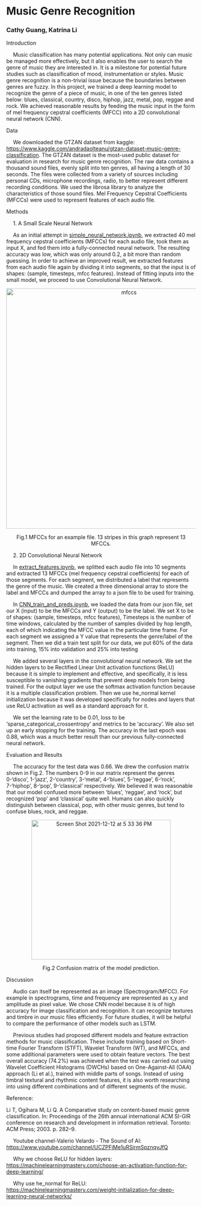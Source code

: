 # Music Genre Recognition


### Cathy Guang, Katrina Li

Introduction

&emsp; Music classification has many potential applications. Not only can music be managed more effectively, but it also enables the user to search the genre of music they are interested in. It is a milestone for potential future studies such as classification of mood, instrumentation or styles. Music genre recognition is a non-trivial issue because the boundaries between genres are fuzzy. In this project, we trained a deep learning model to recognize the genre of a piece of music, in one of the ten genres listed below: blues, classical, country, disco, hiphop, jazz, metal, pop, reggae and rock. We achieved reasonable results by feeding the music input in the form of mel frequency cepstral coefficients (MFCC) into a 2D convolutional neural network (CNN).

Data 

&emsp; We downloaded the GTZAN dataset from kaggle: https://www.kaggle.com/andradaolteanu/gtzan-dataset-music-genre-classification.
The GTZAN dataset is the most-used public dataset for evaluation in research for music genre recognition. The raw data contains a thousand sound files, evenly split into ten genres, all having a length of 30 seconds. The files were collected from a variety of sources including personal CDs, microphone recordings, radio, to better represent different recording conditions. We used the librosa library to analyze the characteristics of those sound files. Mel Frequency Cepstral Coefficients (MFCCs) were used to represent features of each audio file. 

Methods

&emsp; 1. A Small Scale Neural Network

&emsp; As an initial attempt in [simple_neural_network.ipynb](./simple_neural_network.ipynb), we extracted 40 mel frequency cepstral coefficients (MFCCs) for each audio file, took them as input X, and fed them into a fully-connected neural network. The resulting accuracy was low, which was only around 0.2, a bit more than random guessing. 
	In order to achieve an improved result, we extracted features from each audio file again by dividing it into segments, so that the input is of shapes: (sample, timesteps, mfcc features). Instead of fitting inputs into the small model, we proceed to use Convolutional Neural Network. 

<p align="center">
    <img width="637" alt="mfccs" src="https://user-images.githubusercontent.com/71342754/145722738-5494d20c-19be-4e47-aa61-c9182e216cb5.png">
</p>
<p align="center">
Fig.1 MFCCs for an example file. 13 stripes in this graph represent 13 MFCCs.
</p>

&emsp; 2. 2D Convolutional Neural Network

&emsp; In [extract_features.ipynb](extract_features.ipynb), we splitted each audio file into 10 segments and extracted 13 MFCCs (mel frequency cepstral coefficients) for each of those segments. For each segment, we distributed a label that represents the genre of the music. We created a three dimensional array to store the label and MFCCs and dumped the array to a json file to be used for training.

&emsp; In [CNN_train_and_preds.ipynb](CNN_train_and_preds.ipynb), we loaded the data from our json file, set our X (input) to be the MFCCs and Y (output) to be the label. We set X to be of shapes: (sample, timesteps, mfcc features), Timesteps is the number of time windows, calculated by the number of samples divided by hop length, each of which indicating the MFCC value in the particular time frame. For each segment we assigned a Y value that represents the genre/label of the segment. Then we did a train test split for our data, we put 60% of the data into training, 15% into validation and 25% into testing

&emsp; We added several layers in the convolutional neural network. We set the hidden layers to be Rectified Linear Unit activation functions (ReLU) because it is simple to implement and effective, and specifically, it is less susceptible to vanishing gradients that prevent deep models from being trained. For the output layer we use the softmax activation function because it is a multiple classification problem. Then we use he_normal kernel initialization because it was developed specifically for nodes and layers that use ReLU activation as well as a standard approach for it.

&emsp; We set the learning rate to be 0.01, loss to be ‘sparse_categorical_crossentropy’ and metrics to be ‘accuracy’. We also set up an early stopping for the training. The accuracy in the last epoch was 0.88, which was a much better result than our previous fully-connected neural network.

Evaluation and Results

&emsp; The accuracy for the test data was 0.66. We drew the confusion matrix shown in Fig.2. The numbers 0-9 in our matrix represent the genres 0-‘disco’, 1-‘jazz’, 2-‘country’, 3-‘metal’, 4-‘blues’, 5-‘reggae’, 6-‘rock’, 7-‘hiphop’, 8-‘pop’, 9-‘classical’ respectively. We believed it was reasonable that our model confused more between ‘blues’, ‘reggae’, and ‘rock’, but recognized ‘pop’ and ‘classical’ quite well. Humans can also quickly distinguish between classical, pop, with other music genres, but tend to confuse blues, rock, and reggae. 

<p align="center">
  <img width="370" alt="Screen Shot 2021-12-12 at 5 33 36 PM" src="https://user-images.githubusercontent.com/71342754/145722762-52c831c6-0087-445e-8ff2-cbb3d7391335.png">
</p>
<p align="center">
Fig.2 Confusion matrix of the model prediction.
</p>

Discussion

&emsp; Audio can itself be represented as an image (Spectrogram/MFCC). For example in spectrograms, time and frequency are represented as x,y and amplitude as pixel value. We chose CNN model because it is of high accuracy for image classification and recognition. It can recognize textures and timbre in our music files efficiently. For future studies, it will be helpful to compare the performance of other models such as LSTM. 

&emsp; Previous studies had proposed different models and feature extraction methods for music classification. These include training based on Short-time Fourier Transform (STFT), Wavelet Transform (WT), and MFCCs, and some additional parameters were used to obtain feature vectors. The best overall accuracy (74.2%) was achieved when the test was carried out using Wavelet Coefficient Histograms (DWCHs) based on One-Against-All (OAA) approach (Li et al.), trained with middle parts of songs. Instead of using timbral textural and rhythmic content features, it is also worth researching into using different combinations and of different segments of the music.

Reference: 

Li T, Ogihara M, Li Q. A Comparative study on content-based music genre classification. In: Proceedings of the 26th annual international ACM SI-GIR conference on research and development in information retrieval. Toronto: ACM Press; 2003. p. 282–9.

&emsp; Youtube channel-Valerio Velardo - The Sound of AI: 
https://www.youtube.com/channel/UCZPFjMe1uRSirmSpznqvJfQ

&emsp; Why we choose ReLU for hidden layers: 
https://machinelearningmastery.com/choose-an-activation-function-for-deep-learning/

&emsp; Why use he_normal for ReLU: 
https://machinelearningmastery.com/weight-initialization-for-deep-learning-neural-networks/


